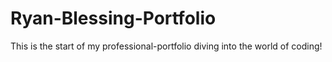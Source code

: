 # Ryan-Blessing-Portfolio

This is the start of my professional-portfolio diving into the world of coding! 